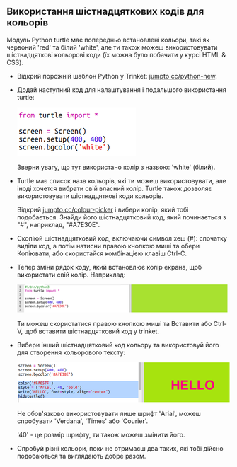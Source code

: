 ## Використання шістнадцяткових кодів для кольорів

Модуль Python turtle має попередньо встановлені кольори, такі як червоний 'red' та білий 'white', але ти також можеш використовувати шістнадцяткові кольорові коди (їх можна було побачити у курсі HTML & CSS).

+ Відкрий порожній шаблон Python у Trinket: <a href="http://jumpto.cc/python-new" target="_blank">jumpto.cc/python-new</a>.

+ Додай наступний код для налаштування і подальшого використання turtle:
    
    ![знімок екрана](images/colourful-setup.png)
    
    Зверни увагу, що тут використано колір з назвою: 'white' (білий).

+ Turtle має список назв кольорів, які ти можеш використовувати, але іноді хочется вибрати свій власний колір. Turtle також дозволяє використовувати шістнадцяткові коди кольорів.
    
    Відкрий <a href="http://jumpto.cc/colour-picker" target="_blank">jumpto.cc/colour-picker</a> і вибери колір, який тобі подобається. Знайди його шістнадцятковий код, який починається з "#", наприклад, "#A7E30E".

+ Скопіюй шістнадцятковий код, включаючи символ хеш (#): спочатку виділи код, а потім натисни правою кнопкою миші та обери Копіювати, або скористайся комбінацією клавіш Ctrl-C.

+ Тепер зміни рядок коду, який встановлює колір екрана, щоб використати свій колір. Наприклад:
    
    ![знімок екрана](images/colourful-background.png)
    
    Ти можеш скористатися правою кнопкою миші та Вставити або Ctrl-V, щоб вставити шістнадцятковий код у trinket.

+ Вибери інший шістнадцятковий код кольору та використовуй його для створення кольорового тексту:
    
    ![знімок екрана](images/colourful-write.png)
    
    Не обов'язково використовувати лише шрифт 'Arial', можеш спробувати 'Verdana', 'Times' або 'Courier'.
    
    '40' - це розмір шрифту, ти також можеш змінити його.

+ Спробуй різні кольори, поки не отримаєш два таких, які тобі дійсно подобаються та виглядають добре разом.